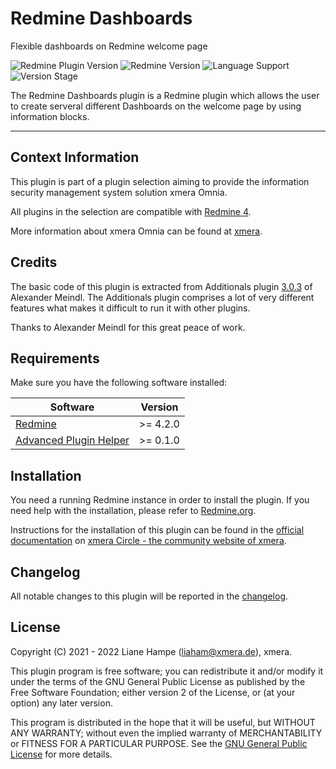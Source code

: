 # Redmine Dashboards

Flexible dashboards on Redmine welcome page

![Redmine Plugin Version](https://img.shields.io/badge/Redmine_Plugin-v1.1.1-red) ![Redmine Version](https://img.shields.io/badge/Redmine-v4.2.x-blue) ![Language Support](https://img.shields.io/badge/Languages-en,_de-green) ![Version Stage](https://img.shields.io/badge/Stage-release-important)

The Redmine Dashboards plugin is a Redmine plugin which allows the user to create serveral different Dashboards on the welcome page by using information blocks.

---

## Context Information

This plugin is part of a plugin selection aiming to provide the information security management system solution xmera Omnia.

All plugins in the selection are compatible with [Redmine 4](https://redmine.org).

More information about xmera Omnia can be found at [xmera](https://xmera.de).

## Credits

The basic code of this plugin is extracted from Additionals plugin [3.0.3](https://github.com/AlphaNodes/additionals/releases/tag/3.0.3) of Alexander Meindl. The Additionals plugin comprises a lot of very different features what makes it difficult to run it with other plugins. 

Thanks to Alexander Meindl for this great peace of work.

## Requirements

Make sure you have the following software installed:

|Software                                                                        |Version |
|--------------------------------------------------------------------------------|--------|
|[Redmine](https://www.redmine.org/projects/redmine/wiki/Download)               |>= 4.2.0|
|[Advanced Plugin Helper](https://github.com/xmera-circle/advanced_plugin_helper)|>= 0.1.0|

## Installation

You need a running Redmine instance in order to install the plugin. If you need help with the installation, please refer to [Redmine.org](https://redmine.org).

Instructions for the installation of this plugin can be found in the [official documentation](https://circle.xmera.de/projects/redmine-dashboards/wiki) on
[xmera Circle - the  community website of xmera](https://circle.xmera.de).

## Changelog

All notable changes to this plugin will be reported in the [changelog](https://circle.xmera.de/projects/redmine-dasboards/repository/redmine_dashboards/entry/CHANGELOG.md).

## License

Copyright (C) 2021 - 2022 Liane Hampe (<liaham@xmera.de>), xmera.

This plugin program is free software; you can redistribute it and/or
modify it under the terms of the GNU General Public License
as published by the Free Software Foundation; either version 2
of the License, or (at your option) any later version.

This program is distributed in the hope that it will be useful,
but WITHOUT ANY WARRANTY; without even the implied warranty of
MERCHANTABILITY or FITNESS FOR A PARTICULAR PURPOSE.  See the
[GNU General Public License](https://www.gnu.org/licenses/old-licenses/gpl-2.0.en.html) for more details.
